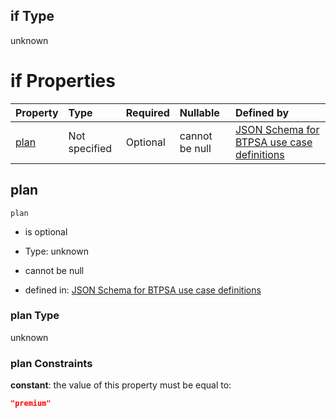 ## if Type

unknown

# if Properties

| Property      | Type          | Required | Nullable       | Defined by                                                                                                                                                                                                                                    |
| :------------ | :------------ | :------- | :------------- | :-------------------------------------------------------------------------------------------------------------------------------------------------------------------------------------------------------------------------------------------- |
| [plan](#plan) | Not specified | Optional | cannot be null | [JSON Schema for BTPSA use case definitions](btpsa-usecase-properties-services-items-allof-1-then-allof-100-then-allof-1-if-properties-plan.md "undefined#/properties/services/items/allOf/1/then/allOf/100/then/allOf/1/if/properties/plan") |

## plan



`plan`

*   is optional

*   Type: unknown

*   cannot be null

*   defined in: [JSON Schema for BTPSA use case definitions](btpsa-usecase-properties-services-items-allof-1-then-allof-100-then-allof-1-if-properties-plan.md "undefined#/properties/services/items/allOf/1/then/allOf/100/then/allOf/1/if/properties/plan")

### plan Type

unknown

### plan Constraints

**constant**: the value of this property must be equal to:

```json
"premium"
```
